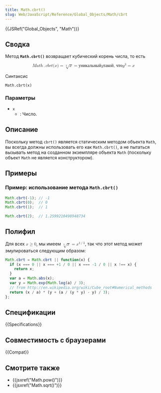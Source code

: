 ```yaml
---
title: Math.cbrt()
slug: Web/JavaScript/Reference/Global_Objects/Math/cbrt
---
```

{{JSRef("Global_Objects", "Math")}}

## Сводка

Метод **`Math.cbrt()`** возвращает кубический корень числа, то есть

<math display="block"><semantics><mrow><mstyle mathvariant="monospace"><mrow><mi>M</mi><mi>a</mi><mi>t</mi><mi>h</mi><mo>.</mo><mi>c</mi><mi>b</mi><mi>r</mi><mi>t</mi><mo stretchy="false">(</mo><mi>x</mi><mo stretchy="false">)</mo></mrow></mstyle><mo>=</mo><mroot><mi>x</mi><mn>3</mn></mroot><mo>=</mo><mtext>уникальный</mtext><mspace width="thickmathspace"></mspace><mi>y</mi><mspace width="thickmathspace"></mspace><mtext>такой, что</mtext><mspace width="thickmathspace"></mspace><msup><mi>y</mi><mn>3</mn></msup><mo>=</mo><mi>x</mi></mrow><annotation encoding="TeX">\mathtt{Math.cbrt(x)} = \sqrt[3]{x} = \text{уникальный} \; y \; \text{такой, что} \; y^3 = x</annotation></semantics></math>

Синтаксис

```
Math.cbrt(x)
```

### Параметры

- `x`
  - : Число.

## Описание

Поскольку метод `cbrt()` является статическим методом объекта `Math`, вы всегда должны использовать его как `Math.cbrt()`, а не пытаться вызывать метод на созданном экземпляре объекта `Math` (поскольку объект `Math` не является конструктором).

## Примеры

### Пример: использование метода `Math.cbrt()`

```js
Math.cbrt(-1); // -1
Math.cbrt(0);  // 0
Math.cbrt(1);  // 1

Math.cbrt(2);  // 1.2599210498948734
```

## Полифил

Для всех <math><semantics><mrow><mi>x</mi><mo>≥</mo><mn>0</mn></mrow><annotation encoding="TeX">x \geq 0</annotation></semantics></math>, мы имеем <math><semantics><mrow><mroot><mi>x</mi><mn>3</mn></mroot><mo>=</mo><msup><mi>x</mi><mrow><mn>1</mn><mo>/</mo><mn>3</mn></mrow></msup></mrow><annotation encoding="TeX">\sqrt[3]{x} = x^{1/3}</annotation></semantics></math>, так что этот метод может эмулироваться следующим образом:

```js
Math.cbrt = Math.cbrt || function(x) {
  if (x === 0 || x === +1 / 0 || x === -1 / 0 || x !== x) {
    return x;
  }
  var a = Math.abs(x);
  var y = Math.exp(Math.log(a) / 3);
  // from http://en.wikipedia.org/wiki/Cube_root#Numerical_methods
  return (x / a) * (y + (a / (y * y) - y) / 3);
};
```

## Спецификации

{{Specifications}}

## Совместимость с браузерами

{{Compat}}

## Смотрите также

- {{jsxref("Math.pow()")}}
- {{jsxref("Math.sqrt()")}}
